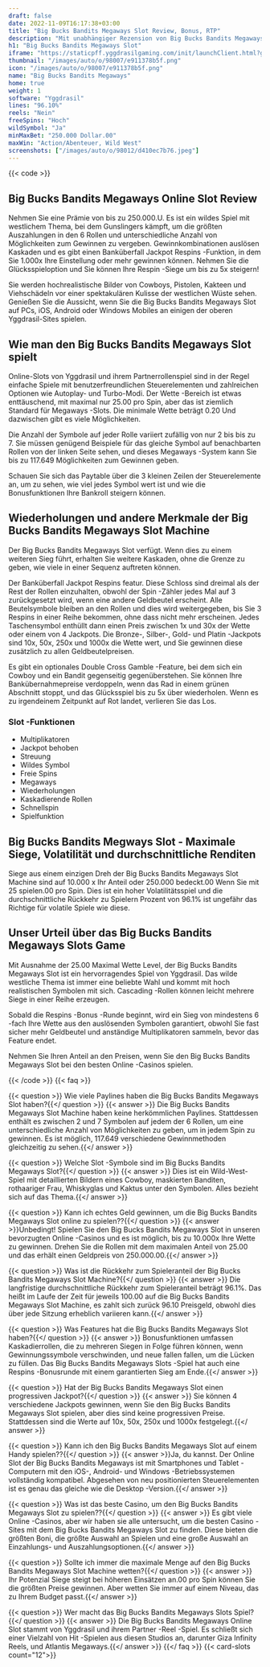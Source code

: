 ```yaml
---
draft: false
date: 2022-11-09T16:17:38+03:00
title: "Big Bucks Bandits Megaways Slot Review, Bonus, RTP"
description: "Mit unabhängiger Rezension von Big Bucks Bandits Megaways Slot von Yggdrasil können Sie kostenlos oder echtes Geld spielen und hier einen Bonus erhalten!"
h1: "Big Bucks Bandits Megaways Slot"
iframe: "https://staticpff.yggdrasilgaming.com/init/launchClient.html?gameid=1025"
thumbnail: "/images/auto/o/98007/e911378b5f.png"
icon: "/images/auto/o/98007/e911378b5f.png"
name: "Big Bucks Bandits Megaways"
home: true
weight: 1
software: "Yggdrasil"
lines: "96.10%"
reels: "Nein"
freeSpins: "Hoch"
wildSymbol: "Ja"
minMaxBet: "250.000 Dollar.00"
maxWin: "Action/Abenteuer, Wild West"
screenshots: ["/images/auto/o/98012/d410ec7b76.jpeg"]
---
```


{{< code >}}<h2>Big Bucks Bandits Megaways Online Slot Review</h2><p>Nehmen Sie eine Prämie von bis zu 250.000.U. Es ist ein wildes Spiel mit westlichem Thema, bei dem Gunslingers kämpft, um die größten Auszahlungen in den 6 Rollen und unterschiedliche Anzahl von Möglichkeiten zum Gewinnen zu vergeben. Gewinnkombinationen auslösen Kaskaden und es gibt einen Banküberfall Jackpot Respins -Funktion, in dem Sie 1.000x Ihre Einstellung oder mehr gewinnen können. Nehmen Sie die Glücksspieloption und Sie können Ihre Respin -Siege um bis zu 5x steigern!</p><p>Sie werden hochrealistische Bilder von Cowboys, Pistolen, Kakteen und Viehschädeln vor einer spektakulären Kulisse der westlichen Wüste sehen. Genießen Sie die Aussicht, wenn Sie die Big Bucks Bandits Megaways Slot auf PCs, iOS, Android oder Windows Mobiles an einigen der oberen Yggdrasil-Sites spielen.</p><h2>Wie man den Big Bucks Bandits Megaways Slot spielt</h2><p>Online-Slots von Yggdrasil und ihrem Partnerrollenspiel sind in der Regel einfache Spiele mit benutzerfreundlichen Steuerelementen und zahlreichen Optionen wie Autoplay- und Turbo-Modi. Der Wette -Bereich ist etwas enttäuschend, mit maximal nur 25.00 pro Spin, aber das ist ziemlich Standard für Megaways -Slots. Die minimale Wette beträgt 0.20 Und dazwischen gibt es viele Möglichkeiten.</p><p>Die Anzahl der Symbole auf jeder Rolle variiert zufällig von nur 2 bis bis zu 7. Sie müssen genügend Beispiele für das gleiche Symbol auf benachbarten Rollen von der linken Seite sehen, und dieses Megaways -System kann Sie bis zu 117.649 Möglichkeiten zum Gewinnen geben.</p><p>Schauen Sie sich das Paytable über die 3 kleinen Zeilen der Steuerelemente an, um zu sehen, wie viel jedes Symbol wert ist und wie die Bonusfunktionen Ihre Bankroll steigern können.</p><h2>Wiederholungen und andere Merkmale der Big Bucks Bandits Megaways Slot Machine</h2><p>Der Big Bucks Bandits Megaways Slot verfügt. Wenn dies zu einem weiteren Sieg führt, erhalten Sie weitere Kaskaden, ohne die Grenze zu geben, wie viele in einer Sequenz auftreten können.</p><p>Der Banküberfall Jackpot Respins featur. Diese Schloss sind dreimal als der Rest der Rollen einzuhalten, obwohl der Spin -Zähler jedes Mal auf 3 zurückgesetzt wird, wenn eine andere Geldbeutel erscheint. Alle Beutelsymbole bleiben an den Rollen und dies wird weitergegeben, bis Sie 3 Respins in einer Reihe bekommen, ohne dass nicht mehr erscheinen. Jedes Taschensymbol enthüllt dann einen Preis zwischen 1x und 30x der Wette oder einem von 4 Jackpots. Die Bronze-, Silber-, Gold- und Platin -Jackpots sind 10x, 50x, 250x und 1000x die Wette wert, und Sie gewinnen diese zusätzlich zu allen Geldbeutelpreisen.</p><p>Es gibt ein optionales Double Cross Gamble -Feature, bei dem sich ein Cowboy und ein Bandit gegenseitig gegenüberstehen. Sie können Ihre Bankübernahmepreise verdoppeln, wenn das Rad in einem grünen Abschnitt stoppt, und das Glücksspiel bis zu 5x über wiederholen. Wenn es zu irgendeinem Zeitpunkt auf Rot landet, verlieren Sie das Los.</p><h3>
Slot -Funktionen</h3><ul>
<li></span>
Multiplikatoren</li>
<li></span>
Jackpot behoben</li>
<li></span>
Streuung</li>
<li></span>
Wildes Symbol</li>
<li></span>
Freie Spins</li>
<li></span>
Megaways</li>
<li></span>
Wiederholungen</li>
<li></span>
Kaskadierende Rollen</li>
<li></span>
Schnellspin</li>
<li></span>
Spielfunktion</li></ul><h2>Big Bucks Bandits Megways Slot - Maximale Siege, Volatilität und durchschnittliche Renditen</h2><p>Siege aus einem einzigen Dreh der Big Bucks Bandits Megaways Slot Machine sind auf 10.000 x Ihr Anteil oder 250.000 bedeckt.00 Wenn Sie mit 25 spielen.00 pro Spin. Dies ist ein hoher Volatilitätsspiel und die durchschnittliche Rückkehr zu Spielern Prozent von 96.1% ist ungefähr das Richtige für volatile Spiele wie diese.</p><h2>Unser Urteil über das Big Bucks Bandits Megaways Slots Game</h2><p>Mit Ausnahme der 25.00 Maximal Wette Level, der Big Bucks Bandits Megaways Slot ist ein hervorragendes Spiel von Yggdrasil. Das wilde westliche Thema ist immer eine beliebte Wahl und kommt mit hoch realistischen Symbolen mit sich. Cascading -Rollen können leicht mehrere Siege in einer Reihe erzeugen.</p><p>Sobald die Respins -Bonus -Runde beginnt, wird ein Sieg von mindestens 6 -fach Ihre Wette aus den auslösenden Symbolen garantiert, obwohl Sie fast sicher mehr Geldbeutel und anständige Multiplikatoren sammeln, bevor das Feature endet.</p><p>Nehmen Sie Ihren Anteil an den Preisen, wenn Sie den Big Bucks Bandits Megaways Slot bei den besten Online -Casinos spielen.</p>
{{< /code >}}
{{< faq >}}

{{< question >}} Wie viele Paylines haben die Big Bucks Bandits Megaways Slot haben?{{</ question >}}
{{< answer >}} Die Big Bucks Bandits Megaways Slot Machine haben keine herkömmlichen Paylines. Stattdessen enthält es zwischen 2 und 7 Symbolen auf jedem der 6 Rollen, um eine unterschiedliche Anzahl von Möglichkeiten zu geben, um in jedem Spin zu gewinnen. Es ist möglich, 117.649 verschiedene Gewinnmethoden gleichzeitig zu sehen.{{</ answer >}}

{{< question >}} Welche Slot -Symbole sind im Big Bucks Bandits Megaways Slot?{{</ question >}}
{{< answer >}} Dies ist ein Wild-West-Spiel mit detaillierten Bildern eines Cowboy, maskierten Banditen, rothaariger Frau, Whiskyglas und Kaktus unter den Symbolen. Alles bezieht sich auf das Thema.{{</ answer >}}

{{< question >}} Kann ich echtes Geld gewinnen, um die Big Bucks Bandits Megaways Slot online zu spielen??{{</ question >}}
{{< answer >}}Unbedingt! Spielen Sie den Big Bucks Bandits Megaways Slot in unseren bevorzugten Online -Casinos und es ist möglich, bis zu 10.000x Ihre Wette zu gewinnen. Drehen Sie die Rollen mit dem maximalen Anteil von 25.00 und das erhält einen Geldpreis von 250.000.00.{{</ answer >}}

{{< question >}} Was ist die Rückkehr zum Spieleranteil der Big Bucks Bandits Megaways Slot Machine?{{</ question >}}
{{< answer >}} Die langfristige durchschnittliche Rückkehr zum Spieleranteil beträgt 96.1%. Das heißt im Laufe der Zeit für jeweils 100.00 auf die Big Bucks Bandits Megaways Slot Machine, es zahlt sich zurück 96.10 Preisgeld, obwohl dies über jede Sitzung erheblich variieren kann.{{</ answer >}}

{{< question >}} Was Features hat die Big Bucks Bandits Megaways Slot haben?{{</ question >}}
{{< answer >}} Bonusfunktionen umfassen Kaskadierrollen, die zu mehreren Siegen in Folge führen können, wenn Gewinnungssymbole verschwinden, und neue fallen fallen, um die Lücken zu füllen. Das Big Bucks Bandits Megaways Slots -Spiel hat auch eine Respins -Bonusrunde mit einem garantierten Sieg am Ende.{{</ answer >}}

{{< question >}} Hat der Big Bucks Bandits Megaways Slot einen progressiven Jackpot?{{</ question >}}
{{< answer >}} Sie können 4 verschiedene Jackpots gewinnen, wenn Sie den Big Bucks Bandits Megaways Slot spielen, aber dies sind keine progressiven Preise. Stattdessen sind die Werte auf 10x, 50x, 250x und 1000x festgelegt.{{</ answer >}}

{{< question >}} Kann ich den Big Bucks Bandits Megaways Slot auf einem Handy spielen??{{</ question >}}
{{< answer >}}Ja, du kannst. Der Online Slot der Big Bucks Bandits Megaways ist mit Smartphones und Tablet -Computern mit den iOS-, Android- und Windows -Betriebssystemen vollständig kompatibel. Abgesehen von neu positionierten Steuerelementen ist es genau das gleiche wie die Desktop -Version.{{</ answer >}}

{{< question >}} Was ist das beste Casino, um den Big Bucks Bandits Megaways Slot zu spielen??{{</ question >}}
{{< answer >}} Es gibt viele Online -Casinos, aber wir haben sie alle untersucht, um die besten Casino -Sites mit dem Big Bucks Bandits Megaways Slot zu finden. Diese bieten die größten Boni, die größte Auswahl an Spielen und eine große Auswahl an Einzahlungs- und Auszahlungsoptionen.{{</ answer >}}

{{< question >}} Sollte ich immer die maximale Menge auf den Big Bucks Bandits Megaways Slot Machine wetten?{{</ question >}}
{{< answer >}} Ihr Potenzial Siege steigt bei höheren Einsätzen an.00 pro Spin können Sie die größten Preise gewinnen. Aber wetten Sie immer auf einem Niveau, das zu Ihrem Budget passt.{{</ answer >}}

{{< question >}} Wer macht das Big Bucks Bandits Megaways Slots Spiel?{{</ question >}}
{{< answer >}} Die Big Bucks Bandits Megaways Online Slot stammt von Yggdrasil und ihrem Partner -Reel -Spiel. Es schließt sich einer Vielzahl von Hit -Spielen aus diesen Studios an, darunter Giza Infinity Reels, und Atlantis Megaways.{{</ answer >}}
{{</ faq >}}
{{< card-slots count="12">}}